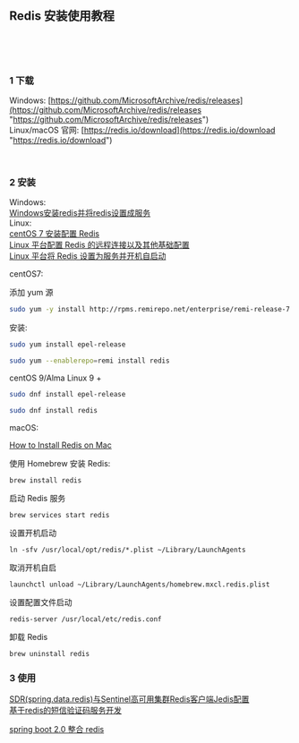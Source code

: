 ## Redis 安装使用教程  

​    

​    

### 1 下载  

Windows: [https://github.com/MicrosoftArchive/redis/releases](https://github.com/MicrosoftArchive/redis/releases "https://github.com/MicrosoftArchive/redis/releases")  
Linux/macOS 官网: [https://redis.io/download](https://redis.io/download "https://redis.io/download")  

​    

### 2 安装  

Windows:   
[Windows安装redis并将redis设置成服务](https://blog.csdn.net/mrqiang9001/article/details/79428976 "https://blog.csdn.net/mrqiang9001/article/details/79428976")      
Linux:  
[centOS 7 安装配置 Redis](https://blog.csdn.net/mrqiang9001/article/details/80212803 "https://blog.csdn.net/mrqiang9001/article/details/80212803")  
[Linux 平台配置 Redis 的远程连接以及其他基础配置](https://blog.csdn.net/mrqiang9001/article/details/80212884 "https://blog.csdn.net/mrqiang9001/article/details/80212884")  
[Linux 平台将 Redis 设置为服务并开机自启动](https://blog.csdn.net/mrqiang9001/article/details/80295261 "https://blog.csdn.net/mrqiang9001/article/details/80295261")    

centOS7:  

添加 yum 源  

```bash
sudo yum -y install http://rpms.remirepo.net/enterprise/remi-release-7.rpm
```

安装:  

```bash
sudo yum install epel-release

sudo yum --enablerepo=remi install redis
```

centOS 9/Alma Linux 9 +

```bash
sudo dnf install epel-release

sudo dnf install redis
```



macOS:  

[How to Install Redis on Mac](https://phoenixnap.com/kb/install-redis-on-mac "https://phoenixnap.com/kb/install-redis-on-mac")  

使用 Homebrew 安装 Redis:  

```
brew install redis
```

  启动 Redis 服务  

```
brew services start redis
```

设置开机启动  

```
ln -sfv /usr/local/opt/redis/*.plist ~/Library/LaunchAgents
```

取消开机自启  

```
launchctl unload ~/Library/LaunchAgents/homebrew.mxcl.redis.plist
```

设置配置文件启动  

```
redis-server /usr/local/etc/redis.conf
```

卸载 Redis  

```
brew uninstall redis
```



### 3 使用  

[SDR(spring.data.redis)与Sentinel高可用集群Redis客户端Jedis配置](https://blog.csdn.net/tengxing007/article/details/77219841 "https://blog.csdn.net/tengxing007/article/details/77219841")  
[基于redis的短信验证码服务开发](https://blog.csdn.net/wenbo20182/article/details/62037747 "https://blog.csdn.net/wenbo20182/article/details/62037747")  

[spring boot 2.0 整合 redis](https://github.com/Flying9001/springBootDemo/blob/master/doc/9.springBoot2.0%E6%95%B4%E5%90%88redis.md "https://github.com/Flying9001/springBootDemo/blob/master/doc/9.springBoot2.0%E6%95%B4%E5%90%88redis.md")  

